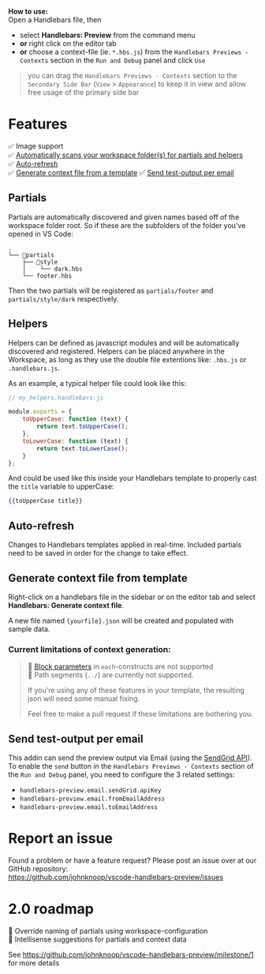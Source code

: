 **How to use:**\
Open a Handlebars file, then 
- select **Handlebars: Preview** from the command menu
- **or** right click on the editor tab
- **or** choose a context-file (ie. `*.hbs.js`) from the `Handlebars Previews - Contexts` section in the `Run and Debug` panel and click `Use`

> you can drag the `Handlebars Previews - Contexts` section to the `Secondary Side Bar` (`View` &gt; `Appearance`) to keep it in view and allow free usage of the primary side bar

# Features

✅ Image support\
✅ [Automatically scans your workspace folder(s) for partials and helpers](#partials)\
✅ [Auto-refresh](#auto-refresh)\
✅ [Generate context file from a template](#generate-context-file-from-template)
✅ [Send test-output per email](#send-test-output-per-email)


## Partials
Partials are automatically discovered and given names based off of the workspace folder root. So if these are the subfolders of the folder you've opened in VS Code:
```
.
└── 📁partials
    ├── 📁style
    │    └── dark.hbs
    └── footer.hbs
```
Then the two partials will be registered as `partials/footer` and `partials/style/dark` respectively.

## Helpers
Helpers can be defined as javascript modules and will be automatically discovered and registered. Helpers can be placed anywhere in the Workspace, as long as they use the double file extentions like: `.hbs.js` or `.handlebars.js`.
   
As an example, a typical helper file could look like this:
```js
// my_helpers.handlebars.js

module.exports = {
    toUpperCase: function (text) {
        return text.toUpperCase();
    },
    toLowerCase: function (text) {
        return text.toLowerCase();
    }
};
```
And could be used like this inside your Handlebars template to properly cast the `title` variable to upperCase:

```hbs
{{toUpperCase title}}
```

## Auto-refresh
Changes to Handlebars templates applied in real-time. Included partials need to be saved in order for the change to take effect.

## Generate context file from template
Right-click on a handlebars file in the sidebar or on the editor tab and select **Handlebars: Generate context file**.

A new file named `{yourfile}.json` will be created and populated with sample data.

### Current limitations of context generation:
> 🙁 [Block parameters](https://handlebarsjs.com/guide/block-helpers.html#block-parameters) in `each`-constructs are not supported\
> 🙁 Path segments (`../`) are currently not supported.
> 
> If you're using any of these features in your template, the resulting json will need some manual fixing.
> 
> Feel free to make a pull request if these limitations are bothering you.

## Send test-output per email
This addin can send the preview output via Email (using the [SendGrid API](https://sendgrid.com/solutions/email-api/)). To enable the `send` button in the `Handlebars Previews - Contexts` section of the `Run and Debug` panel, you need to configure the 3 related settings:
- `handlebars-preview.email.sendGrid.apiKey`
- `handlebars-preview.email.fromEmailAddress`
- `handlebars-preview.email.toEmailAddress`

# Report an issue

Found a problem or have a feature request? Please post an issue over at our GitHub repository:\
https://github.com/johnknoop/vscode-handlebars-preview/issues

# 2.0 roadmap


📍 Override naming of partials using workspace-configuration\
📍 Intellisense suggestions for partials and context data

See https://github.com/johnknoop/vscode-handlebars-preview/milestone/1 for more details
